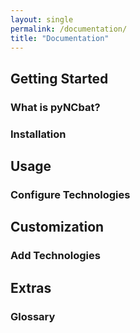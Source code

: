```yaml
---
layout: single
permalink: /documentation/
title: "Documentation"
---
```


## Getting Started

### What is pyNCbat?

### Installation

## Usage

### Configure Technologies

## Customization

### Add Technologies

## Extras

### Glossary